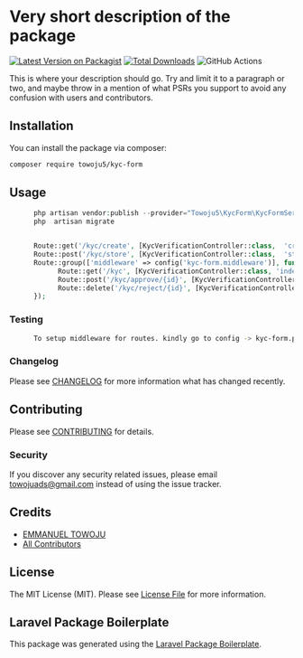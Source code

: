 # Very short description of the package

[![Latest Version on Packagist](https://img.shields.io/packagist/v/towoju5/kyc-form.svg?style=flat-square)](https://packagist.org/packages/towoju5/kyc-form)
[![Total Downloads](https://img.shields.io/packagist/dt/towoju5/kyc-form.svg?style=flat-square)](https://packagist.org/packages/towoju5/kyc-form)
![GitHub Actions](https://github.com/towoju5/kyc-form/actions/workflows/main.yml/badge.svg)

This is where your description should go. Try and limit it to a paragraph or two, and maybe throw in a mention of what PSRs you support to avoid any confusion with users and contributors.

## Installation

You can install the package via composer:

```bash
composer require towoju5/kyc-form
```

## Usage

```php
      php artisan vendor:publish --provider="Towoju5\KycForm\KycFormServiceProvider"
      php  artisan migrate


      Route::get('/kyc/create', [KycVerificationController::class,  'create'])->name('kyc.create');
      Route::post('/kyc/store', [KycVerificationController::class,  'store'])->name('kyc.store');
      Route::group(['middleware' => config('kyc-form.middleware')], function () {
            Route::get('/kyc', [KycVerificationController::class, 'index'])->name('kyc.index');
            Route::post('/kyc/approve/{id}', [KycVerificationController::class, 'approve'])->name('kyc.approve');
            Route::delete('/kyc/reject/{id}', [KycVerificationController::class, 'reject'])->name('kyc.reject');
      });
```

### Testing

```bash
      To setup middleware for routes. kindly go to config -> kyc-form.php
```

### Changelog

Please see [CHANGELOG](CHANGELOG.md) for more information what has changed recently.

## Contributing

Please see [CONTRIBUTING](CONTRIBUTING.md) for details.

### Security

If you discover any security related issues, please email towojuads@gmail.com instead of using the issue tracker.

## Credits

-   [EMMANUEL TOWOJU](https://github.com/towoju5)
-   [All Contributors](../../contributors)

## License

The MIT License (MIT). Please see [License File](LICENSE.md) for more information.

## Laravel Package Boilerplate

This package was generated using the [Laravel Package Boilerplate](https://laravelpackageboilerplate.com).
